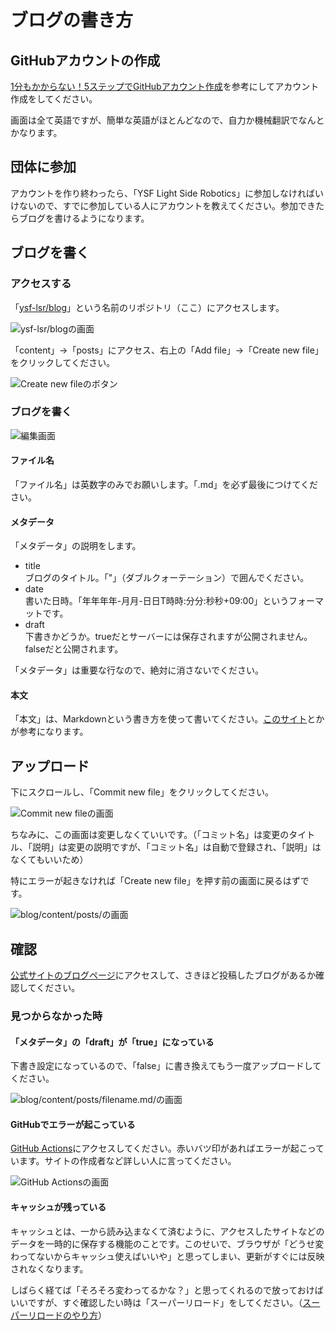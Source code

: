 # ブログの書き方

## GitHubアカウントの作成

[1分もかからない！5ステップでGitHubアカウント作成](https://reffect.co.jp/html/create_github_account_first_time)を参考にしてアカウント作成をしてください。

画面は全て英語ですが、簡単な英語がほとんどなので、自力か機械翻訳でなんとかなります。

## 団体に参加

アカウントを作り終わったら、「YSF Light Side Robotics」に参加しなければいけないので、すでに参加している人にアカウントを教えてください。参加できたらブログを書けるようになります。

## ブログを書く

### アクセスする

「[ysf-lsr/blog](https://github.com/ysf-lsr/blog)」という名前のリポジトリ（ここ）にアクセスします。

![ysf-lsr/blogの画面](readme_image/top_of_repository.png)

「content」→「posts」にアクセス、右上の「Add file」→「Create new file」をクリックしてください。

![Create new fileのボタン](readme_image/create_btn.png)

### ブログを書く

![編集画面](readme_image/edit_area.png)

#### ファイル名
「ファイル名」は英数字のみでお願いします。「.md」を必ず最後につけてください。

#### メタデータ
「メタデータ」の説明をします。
- title  
ブログのタイトル。「"」（ダブルクォーテーション）で囲んでください。
- date  
書いた日時。「年年年年-月月-日日T時時:分分:秒秒+09:00」というフォーマットです。
- draft  
下書きかどうか。trueだとサーバーには保存されますが公開されません。falseだと公開されます。

「メタデータ」は重要な行なので、絶対に消さないでください。

#### 本文
「本文」は、Markdownという書き方を使って書いてください。[このサイト](https://tech-blog.rakus.co.jp/entry/20200624/markdown)とかが参考になります。

## アップロード

下にスクロールし、「Commit new file」をクリックしてください。

![Commit new fileの画面](readme_image/commit_btn.png)

ちなみに、この画面は変更しなくていいです。（「コミット名」は変更のタイトル、「説明」は変更の説明ですが、「コミット名」は自動で登録され、「説明」はなくてもいいため）

特にエラーが起きなければ「Create new file」を押す前の画面に戻るはずです。

![blog/content/posts/の画面](readme_image/post_folder.png)

## 確認

[公式サイトのブログページ](https://ysf-lsr.github.io/blog/posts/)にアクセスして、さきほど投稿したブログがあるか確認してください。

### 見つからなかった時

#### 「メタデータ」の「draft」が「true」になっている
下書き設定になっているので、「false」に書き換えてもう一度アップロードしてください。

![blog/content/posts/filename.md/の画面](readme_image/edit_btn.png)

#### GitHubでエラーが起こっている
[GitHub Actions](https://github.com/ysf-lsr/blog/actions)にアクセスしてください。赤いバツ印があればエラーが起こっています。サイトの作成者など詳しい人に言ってください。

![GitHub Actionsの画面](readme_image/actions.png)

#### キャッシュが残っている
キャッシュとは、一から読み込まなくて済むように、アクセスしたサイトなどのデータを一時的に保存する機能のことです。このせいで、ブラウザが「どうせ変わってないからキャッシュ使えばいいや」と思ってしまい、更新がすぐには反映されなくなります。

しばらく経てば「そろそろ変わってるかな？」と思ってくれるので放っておけばいいですが、すぐ確認したい時は「スーパーリロード」をしてください。（[スーパーリロードのやり方](https://logo-tank.net/ltw/tips/20210318.html)）